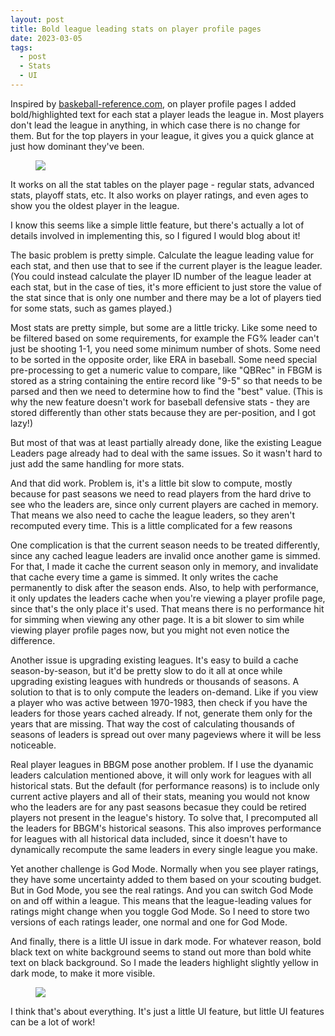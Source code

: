 ```yaml
---
layout: post
title: Bold league leading stats on player profile pages
date: 2023-03-05
tags:
  - post
  - Stats
  - UI
---
```


Inspired by [baskeball-reference.com](https://www.basketball-reference.com/players/c/curryst01.html), on player profile pages I added bold/highlighted text for each stat a player leads the league in. Most players don't lead the league in anything, in which case there is no change for them. But for the top players in your league, it gives you a quick glance at just how dominant they've been.

<figure class="overflow-auto"><img src="/files/bold-league-leaders-1.png"></figure>

It works on all the stat tables on the player page - regular stats, advanced stats, playoff stats, etc. It also works on player ratings, and even ages to show you the oldest player in the league.

I know this seems like a simple little feature, but there's actually a lot of details involved in implementing this, so I figured I would blog about it!

<!--more-->

The basic problem is pretty simple. Calculate the league leading value for each stat, and then use that to see if the current player is the league leader. (You could instead calculate the player ID number of the league leader at each stat, but in the case of ties, it's more efficient to just store the value of the stat since that is only one number and there may be a lot of players tied for some stats, such as games played.)

Most stats are pretty simple, but some are a little tricky. Like some need to be filtered based on some requirements, for example the FG% leader can't just be shooting 1-1, you need some minimum number of shots. Some need to be sorted in the opposite order, like ERA in baseball. Some need special pre-processing to get a numeric value to compare, like "QBRec" in FBGM is stored as a string containing the entire record like "9-5" so that needs to be parsed and then we need to determine how to find the "best" value. (This is why the new feature doesn't work for baseball defensive stats - they are stored differently than other stats because they are per-position, and I got lazy!)

But most of that was at least partially already done, like the existing League Leaders page already had to deal with the same issues. So it wasn't hard to just add the same handling for more stats.

And that did work. Problem is, it's a little bit slow to compute, mostly because for past seasons we need to read players from the hard drive to see who the leaders are, since only current players are cached in memory. That means we also need to cache the league leaders, so they aren't recomputed every time. This is a little complicated for a few reasons

One complication is that the current season needs to be treated differently, since any cached league leaders are invalid once another game is simmed. For that, I made it cache the current season only in memory, and invalidate that cache every time a game is simmed. It only writes the cache permanently to disk after the season ends. Also, to help with performance, it only updates the leaders cache when you're viewing a player profile page, since that's the only place it's used. That means there is no performance hit for simming when viewing any other page. It is a bit slower to sim while viewing player profile pages now, but you might not even notice the difference.

Another issue is upgrading existing leagues. It's easy to build a cache season-by-season, but it'd be pretty slow to do it all at once while upgrading existing leagues with hundreds or thousands of seasons. A solution to that is to only compute the leaders on-demand. Like if you view a player who was active between 1970-1983, then check if you have the leaders for those years cached already. If not, generate them only for the years that are missing. That way the cost of calculating thousands of seasons of leaders is spread out over many pageviews where it will be less noticeable.

Real player leagues in BBGM pose another problem. If I use the dyanamic leaders calculation mentioned above, it will only work for leagues with all historical stats. But the default (for performance reasons) is to include only current active players and all of their stats, meaning you would not know who the leaders are for any past seasons becasue they could be retired players not present in the league's history. To solve that, I precomputed all the leaders for BBGM's historical seasons. This also improves performance for leagues with all historical data included, since it doesn't have to dynamically recompute the same leaders in every single league you make.

Yet another challenge is God Mode. Normally when you see player ratings, they have some uncertainty added to them based on your scouting budget. But in God Mode, you see the real ratings. And you can switch God Mode on and off within a league. This means that the league-leading values for ratings might change when you toggle God Mode. So I need to store two versions of each ratings leader, one normal and one for God Mode.

And finally, there is a little UI issue in dark mode. For whatever reason, bold black text on white background seems to stand out more than bold white text on black background. So I made the leaders highlight slightly yellow in dark mode, to make it more visible.

<figure class="overflow-auto"><img src="/files/bold-league-leaders-2.png"></figure>

I think that's about everything. It's just a little UI feature, but little UI features can be a lot of work!
